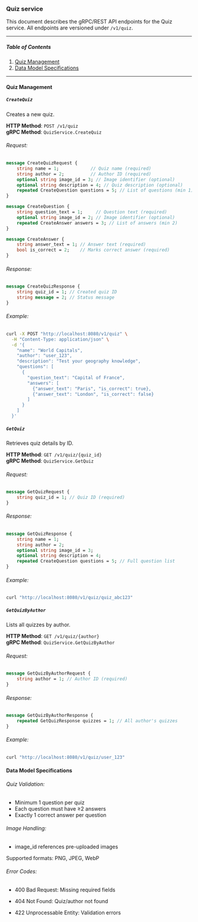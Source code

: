 ### Quiz service

This document describes the gRPC/REST API endpoints for the Quiz service. All endpoints are versioned under `/v1/quiz`.

---

##### Table of Contents
1. [Quiz Management](#quiz-management)
2. [Data Model Specifications](#data-model-specifications)

---

#### Quiz Management

##### `CreateQuiz`
Creates a new quiz.

**HTTP Method**: `POST /v1/quiz`    
**gRPC Method**: `QuizService.CreateQuiz`

###### Request:
```protobuf
message CreateQuizRequest {
    string name = 1;            // Quiz name (required)
    string author = 2;          // Author ID (required)
    optional string image_id = 3; // Image identifier (optional)
    optional string description = 4; // Quiz description (optional)
    repeated CreateQuestion questions = 5; // List of questions (min 1)
}

message CreateQuestion {
    string question_text = 1;     // Question text (required)
    optional string image_id = 2; // Image identifier (optional)
    repeated CreateAnswer answers = 3; // List of answers (min 2)
}

message CreateAnswer {
    string answer_text = 1; // Answer text (required)
    bool is_correct = 2;    // Marks correct answer (required)
}
```
###### Response:
```protobuf
message CreateQuizResponse {
    string quiz_id = 1; // Created quiz ID
    string message = 2; // Status message
}
```
###### Example:
```bash
curl -X POST "http://localhost:8080/v1/quiz" \
  -H "Content-Type: application/json" \
  -d '{
    "name": "World Capitals",
    "author": "user_123",
    "description": "Test your geography knowledge",
    "questions": [
      {
        "question_text": "Capital of France",
        "answers": [
          {"answer_text": "Paris", "is_correct": true},
          {"answer_text": "London", "is_correct": false}
        ]
      }
    ]
  }'
```
##### `GetQuiz`

Retrieves quiz details by ID.

**HTTP Method**: `GET /v1/quiz/{quiz_id}`   
**gRPC Method**: `QuizService.GetQuiz`

###### Request:
```protobuf
message GetQuizRequest {
    string quiz_id = 1; // Quiz ID (required)
}
```
###### Response:
```protobuf
message GetQuizResponse {
    string name = 1;
    string author = 2;
    optional string image_id = 3;
    optional string description = 4;
    repeated CreateQuestion questions = 5; // Full question list
}
```
###### Example:
```bash
curl "http://localhost:8080/v1/quiz/quiz_abc123"
```
##### `GetQuizByAuthor`

Lists all quizzes by author.

**HTTP Method**: `GET /v1/quiz/{author}`    
**gRPC Method**: `QuizService.GetQuizByAuthor`

###### Request:
```protobuf
message GetQuizByAuthorRequest {
    string author = 1; // Author ID (required)
}
```
###### Response:
```protobuf
message GetQuizByAuthorResponse {
    repeated GetQuizResponse quizzes = 1; // All author's quizzes
}
```
###### Example:
```bash
curl "http://localhost:8080/v1/quiz/user_123"
```

#### Data Model Specifications

###### Quiz Validation:
- Minimum 1 question per quiz
- Each question must have ≥2 answers
- Exactly 1 correct answer per question

###### Image Handling:
- image_id references pre-uploaded images

Supported formats: PNG, JPEG, WebP

###### Error Codes:

- 400 Bad Request: Missing required fields

- 404 Not Found: Quiz/author not found

- 422 Unprocessable Entity: Validation errors